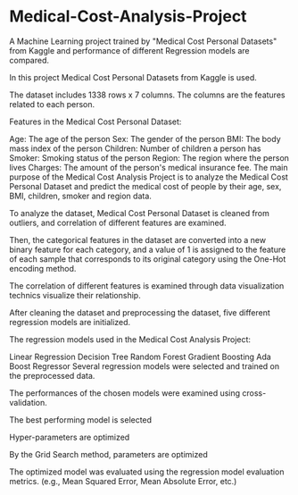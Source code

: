 # Medical-Cost-Analysis-Project

A Machine Learning project trained by "Medical Cost Personal Datasets" from Kaggle and performance of different Regression models are compared.

In this project Medical Cost Personal Datasets from Kaggle is used.

The dataset includes 1338 rows x 7 columns. The columns are the features related to each person.

Features in the Medical Cost Personal Dataset:

Age: The age of the person
Sex: The gender of the person
BMI: The body mass index of the person
Children: Number of children a person has
Smoker: Smoking status of the person
Region: The region where the person lives
Charges: The amount of the person's medical insurance fee.
The main purpose of the Medical Cost Analysis Project is to analyze the Medical Cost Personal Dataset and predict the medical cost of people by their age, sex, BMI, children, smoker and region data.

To analyze the dataset, Medical Cost Personal Dataset is cleaned from outliers, and correlation of different features are examined.

Then, the categorical features in the dataset are converted into a new binary feature for each category, and a value of 1 is assigned to the feature of each sample that corresponds to its original category using the One-Hot encoding method.

The correlation of different features is examined through data visualization technics visualize their relationship.

After cleaning the dataset and preprocessing the dataset, five different regression models are initialized.

The regression models used in the Medical Cost Analysis Project:

Linear Regression
Decision Tree
Random Forest
Gradient Boosting
Ada Boost Regressor
Several regression models were selected and trained on the preprocessed data.

The performances of the chosen models were examined using cross-validation.

The best performing model is selected

Hyper-parameters are optimized

By the Grid Search method, parameters are optimized

The optimized model was evaluated using the regression model evaluation metrics. (e.g., Mean Squared Error, Mean Absolute Error, etc.)
